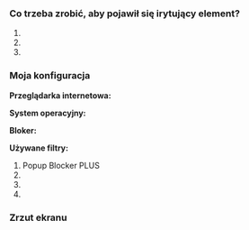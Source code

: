 <!--
Dziękujemy za zgłoszenie do Popup Blockera!
-->
### Co trzeba zrobić, aby pojawił się irytujący element?
1. <!--Pogapić się w prawo.--> 
2. 
3. 


### Moja konfiguracja
**Przeglądarka internetowa:** 

**System operacyjny:** 

**Bloker:** 

**Używane filtry:**
1. Popup Blocker PLUS
2. 
3. 
4. 

### Zrzut ekranu
<!--
Przeciągnij tutaj swój zrzut lub zamieść do niego link.
https://orig00.deviantart.net/77e8/f/2011/214/7/4/linux_penguins_wallpaper_by_masterkira009-d42hhiw.png
-->
